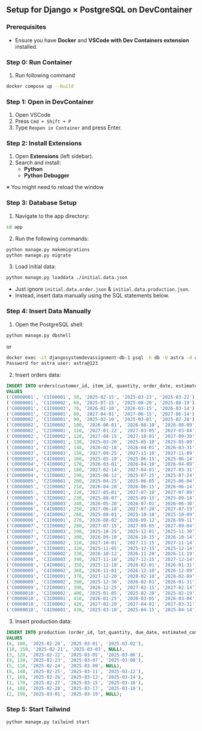 ## Setup for Django × PostgreSQL on DevContainer


### Prerequisites
- Ensure you have **Docker** and **VSCode with Dev Containers extension** installed.

### Step 0: Run Container
1. Run following command
```bash
docker compose up --build
```

### Step 1: Open in DevContainer
1. Open VSCode
2. Press `Cmd + Shift + P`
3. Type `Reopen in Container` and press Enter.


### Step 2: Install Extensions
1. Open **Extensions** (left sidebar).
2. Search and install:
    - **Python** 
    - **Python Debugger**

※ You might need to reload the window

### Step 3: Database Setup
1. Navigate to the app directory:
```bash
cd app
```

2. Run the following commands:
```bash
python manage.py makemigrations
python manage.py migrate
```

3. Load initial data:
```bash
python manage.py loaddata ./initial.data.json
```
- Just ignore `initial.data.order.json` & `initial.data.production.json`.
- Instead, insert data manually using the SQL statements below.


### Step 4: Insert Data Manually
1. Open the PostgreSQL shell:
```bash
python manage.py dbshell
```
or
```bash
docker exec -it djangosystemdevassignment-db-1 psql -h db -U astra -d astra_db -p 5432
Password for astra user: astra@123
```

2. Insert orders data:
```sql
INSERT INTO orders(customer_id, item_id, quantity, order_date, estimated_delivery_date, delivery_date)
VALUES
('C0000001', 'C1I00001', 50, '2025-02-15', '2025-03-23', '2025-03-22'),
('C0000001', 'C1I00002', 60, '2025-07-15', '2025-08-20', '2025-08-19'),
('C0000001', 'C1I00003', 70, '2026-01-10', '2026-03-15', '2026-03-14'),
('C0000001', 'C2I00001', 80, '2027-04-01', '2027-06-15', '2027-06-14'),
('C0000002', 'C1I00001', 90, '2025-02-16', '2025-03-01', '2025-02-28'),
('C0000002', 'C1I00002', 100, '2026-06-01', '2026-08-10', '2026-08-09'),
('C0000002', 'C2I00001', 110, '2027-01-22', '2027-03-05', '2027-03-04'),
('C0000002', 'C2I00002', 120, '2027-08-15', '2027-10-01', '2027-09-30'),
('C0000003', 'C3I00001', 130, '2025-03-20', '2025-05-10', '2025-05-09'),
('C0000003', 'C3I00002', 140, '2026-02-18', '2026-04-01', '2026-03-31'),
('C0000003', 'C3I00003', 150, '2027-09-25', '2027-11-10', '2027-11-09'),
('C0000003', 'C4I00001', 160, '2025-05-10', '2025-06-15', '2025-06-14'),
('C0000004', 'C4I00002', 170, '2026-03-01', '2026-04-10', '2026-04-09'),
('C0000004', 'C1I00001', 180, '2027-02-14', '2027-04-01', '2027-03-31'),
('C0000004', 'C1I00002', 190, '2025-06-12', '2025-07-25', '2025-07-24'),
('C0000005', 'C2I00001', 200, '2025-04-25', '2025-06-05', '2025-06-04'),
('C0000005', 'C2I00002', 210, '2026-04-28', '2026-06-15', '2026-06-14'),
('C0000005', 'C3I00001', 220, '2027-05-01', '2027-07-10', '2027-07-09'),
('C0000005', 'C3I00002', 230, '2025-08-07', '2025-09-15', '2025-09-14'),
('C0000006', 'C3I00003', 240, '2026-05-20', '2026-07-01', '2026-06-30'),
('C0000006', 'C4I00001', 250, '2027-06-10', '2027-07-20', '2027-07-19'),
('C0000006', 'C4I00002', 260, '2025-09-01', '2025-10-10', '2025-10-09'),
('C0000006', 'C1I00001', 270, '2026-08-02', '2026-09-12', '2026-09-11'),
('C0000007', 'C1I00002', 280, '2027-07-15', '2027-09-05', '2027-09-04'),
('C0000007', 'C1I00003', 290, '2025-10-25', '2025-12-01', '2025-11-30'),
('C0000007', 'C2I00001', 300, '2026-09-10', '2026-10-15', '2026-10-14'),
('C0000007', 'C2I00002', 310, '2027-10-01', '2027-11-15', '2027-11-14'),
('C0000008', 'C3I00001', 320, '2025-11-05', '2025-12-15', '2025-12-14'),
('C0000008', 'C3I00002', 330, '2026-10-12', '2026-11-20', '2026-11-19'),
('C0000008', 'C3I00003', 340, '2027-11-10', '2027-12-15', '2027-12-14'),
('C0000008', 'C4I00001', 350, '2025-12-18', '2026-02-01', '2026-01-31'),
('C0000009', 'C4I00002', 360, '2026-11-01', '2026-12-10', '2026-12-09'),
('C0000009', 'C1I00001', 370, '2027-12-20', '2028-02-10', '2028-02-09'),
('C0000009', 'C1I00002', 380, '2025-12-30', '2026-02-01', '2026-01-31'),
('C0000009', 'C2I00001', 390, '2026-12-25', '2027-02-15', '2027-02-14'),
('C0000010', 'C2I00002', 400, '2025-01-05', '2025-02-20', '2025-02-19'),
('C0000010', 'C3I00001', 410, '2026-01-25', '2026-03-05', '2026-03-04'),
('C0000010', 'C3I00002', 420, '2027-02-20', '2027-04-01', '2027-03-31'),
('C0000010', 'C4I00001', 430, '2025-03-10', '2025-04-15', '2025-04-14');
```

3. Insert production data:
```sql
INSERT INTO production (order_id, lot_quantity, due_date, estimated_completion_date, completion_date) 
VALUES
(6, 100, '2025-02-20', '2025-03-01', '2025-03-02'),
(10, 150, '2025-02-21', '2025-03-03', NULL),
(3, 120, '2025-02-22', '2025-03-05', '2025-03-06'),
(9, 130, '2025-02-23', '2025-03-07', '2025-03-08'),
(5, 110, '2025-02-24', '2025-03-09', NULL),
(8, 140, '2025-02-25', '2025-03-11', '2025-03-12'),
(7, 160, '2025-02-26', '2025-03-13', '2025-03-14'),
(1, 170, '2025-02-27', '2025-03-15', '2025-03-16'),
(4, 180, '2025-02-28', '2025-03-17', '2025-03-18'),
(2, 190, '2025-03-01', '2025-03-19', NULL);
```


### Step 5: Start Tailwind
```bash
python manage.py tailwind start
```
